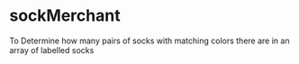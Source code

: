 # sockMerchant
To Determine how many pairs of socks with matching colors there are in an array of labelled socks
